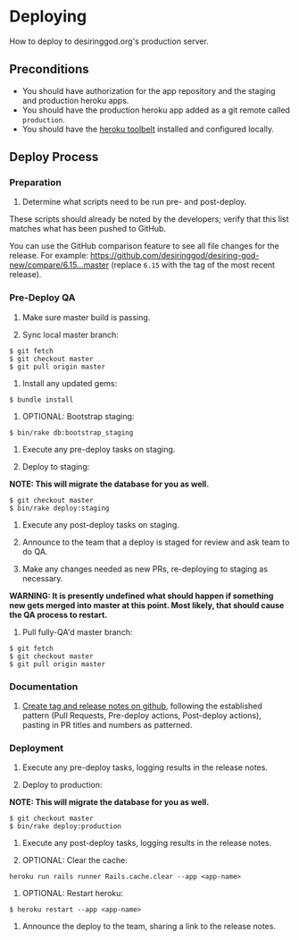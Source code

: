 
# Deploying

How to deploy to desiringgod.org's production server.

## Preconditions

* You should have authorization for the app repository and the staging and production heroku apps.
* You should have the production heroku app added as a git remote called `production`.
* You should have the [heroku toolbelt](https://toolbelt.heroku.com/) installed and configured locally.

## Deploy Process

### Preparation

1. Determine what scripts need to be run pre- and post-deploy.

  These scripts should already be noted by the developers; verify that this list matches what has been pushed to GitHub.

  You can use the GitHub comparison feature to see all file changes for the release. For example:  https://github.com/desiringgod/desiring-god-new/compare/6.15...master (replace `6.15` with the tag of the most recent release).

### Pre-Deploy QA

1. Make sure master build is passing.

1. Sync local master branch:

  ```
  $ git fetch
  $ git checkout master
  $ git pull origin master
  ```

1. Install any updated gems:

  ```
  $ bundle install
  ```

1. OPTIONAL: Bootstrap staging:

  ```
  $ bin/rake db:bootstrap_staging
  ```

1. Execute any pre-deploy tasks on staging.

1. Deploy to staging:

  **NOTE: This will migrate the database for you as well.**

  ```
  $ git checkout master
  $ bin/rake deploy:staging
  ```

1. Execute any post-deploy tasks on staging.

1. Announce to the team that a deploy is staged for review and ask team to do QA.

1. Make any changes needed as new PRs, re-deploying to staging as necessary.

  **WARNING: It is presently undefined what should happen if something new gets merged into master at this point. Most likely, that should cause the QA process to restart.**

1. Pull fully-QA'd master branch:

  ```
  $ git fetch
  $ git checkout master
  $ git pull origin master
  ```

### Documentation

1. [Create tag and release notes on github](https://github.com/desiringgod/desiring-god-new/releases), following the established pattern (Pull Requests, Pre-deploy actions, Post-deploy actions), pasting in PR titles and numbers as patterned.

### Deployment

1. Execute any pre-deploy tasks, logging results in the release notes.

1. Deploy to production:

  **NOTE: This will migrate the database for you as well.**

  ```
  $ git checkout master
  $ bin/rake deploy:production
  ```

1. Execute any post-deploy tasks, logging results in the release notes.

1. OPTIONAL: Clear the cache:

  ```
  heroku run rails runner Rails.cache.clear --app <app-name>
  ```

1. OPTIONAL: Restart heroku:

  ```
  $ heroku restart --app <app-name>
  ```

1. Announce the deploy to the team, sharing a link to the release notes.
